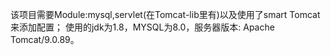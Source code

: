 该项目需要Module:mysql,servlet(在Tomcat-lib里有)以及使用了smart Tomcat来添加配置；
使用的jdk为1.8，MYSQL为8.0，服务器版本: Apache Tomcat/9.0.89。
